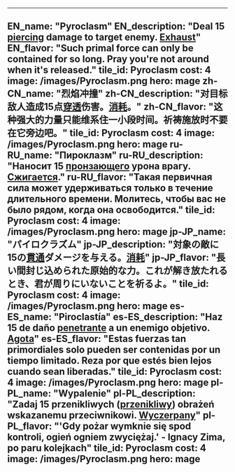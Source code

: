 ---

EN_name: "Pyroclasm"
EN_description: "Deal 15 <u>piercing</u> damage to target enemy.  <u>Exhaust</u>"
EN_flavor: "Such primal force can only be contained for so long. Pray you're not around when it's released."
tile_id: Pyroclasm
cost: 4
image: /images/Pyroclasm.png
hero: mage
zh-CN_name: "烈焰冲撞"
zh-CN_description: "对目标敌人造成15点<u>穿透</u>伤害。<u>消耗</u>。"
zh-CN_flavor: "这种强大的力量只能维系住一小段时间。祈祷施放时不要在它旁边吧。"
tile_id: Pyroclasm
cost: 4
image: /images/Pyroclasm.png
hero: mage
ru-RU_name: "Пироклазм"
ru-RU_description: "Наносит 15 <u>пронзающего</u> урона врагу. <u>Сжигается</u>."
ru-RU_flavor: "Такая первичная сила может удерживаться только в течение длительного времени. Молитесь, чтобы вас не было рядом, когда она освободится."
tile_id: Pyroclasm
cost: 4
image: /images/Pyroclasm.png
hero: mage
jp-JP_name: "パイロクラズム"
jp-JP_description: "対象の敵に15の<u>貫通</u>ダメージを与える。<u>消耗</u>"
jp-JP_flavor: "長い間封じ込められた原始的な力。これが解き放たれるとき、君が周りにいないことを祈るよ。"
tile_id: Pyroclasm
cost: 4
image: /images/Pyroclasm.png
hero: mage
es-ES_name: "Piroclastía"
es-ES_description: "Haz 15 de daño <u>penetrante</u> a un enemigo objetivo. <u>Agota</u>"
es-ES_flavor: "Estas fuerzas tan primordiales solo pueden ser contenidas por un tiempo limitado. Reza por que estés bien lejos cuando sean liberadas."
tile_id: Pyroclasm
cost: 4
image: /images/Pyroclasm.png
hero: mage
pl-PL_name: "Wypalenie"
pl-PL_description: "Zadaj 15 przenikliwych (<u>przenikliwy</u>) obrażeń wskazanemu przeciwnikowi. <u>Wyczerpany</u>"
pl-PL_flavor: "'Gdy pożar wymknie się spod kontroli, ogień ogniem zwyciężaj.' - Ignacy Zima, po paru kolejkach"
tile_id: Pyroclasm
cost: 4
image: /images/Pyroclasm.png
hero: mage
---